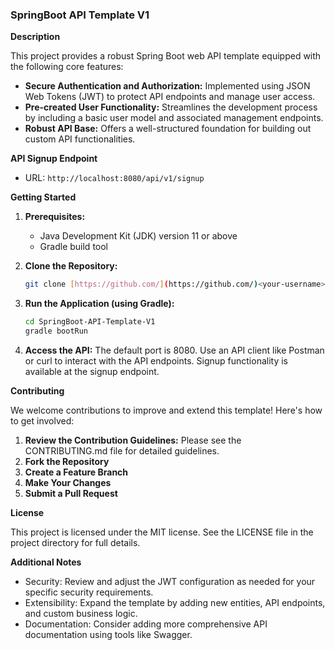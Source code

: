 <h3>SpringBoot API Template V1</h3>

**Description**

This project provides a robust Spring Boot web API template equipped with the following core features:

* **Secure Authentication and Authorization:** Implemented using JSON Web Tokens (JWT) to protect API endpoints and manage user access.
* **Pre-created User Functionality:** Streamlines the development process by including a basic user model and associated management endpoints.
* **Robust API Base:** Offers a well-structured foundation for building out custom API functionalities.

**API Signup Endpoint**

* URL: `http://localhost:8080/api/v1/signup`

**Getting Started**

1. **Prerequisites:**
    * Java Development Kit (JDK) version 11 or above
    * Gradle build tool

2. **Clone the Repository:**
   ```bash
   git clone [https://github.com/](https://github.com/)<your-username>/SpringBoot-API-Template-V1.git

3. **Run the Application (using Gradle):**
   ```bash
   cd SpringBoot-API-Template-V1
   gradle bootRun

4. **Access the API:**
   The default port is 8080. Use an API client like Postman or curl to interact with the API endpoints. Signup functionality is available at the signup endpoint.

**Contributing**

We welcome contributions to improve and extend this template! Here's how to get involved:

1. **Review the Contribution Guidelines:** Please see the CONTRIBUTING.md file for detailed guidelines.
2. **Fork the Repository**
3. **Create a Feature Branch**
4. **Make Your Changes**
5. **Submit a Pull Request**

**License**

This project is licensed under the MIT license. See the LICENSE file in the project directory for full details.

**Additional Notes**
* Security: Review and adjust the JWT configuration as needed for your specific security requirements.
* Extensibility: Expand the template by adding new entities, API endpoints, and custom business logic.
* Documentation: Consider adding more comprehensive API documentation using tools like Swagger.
